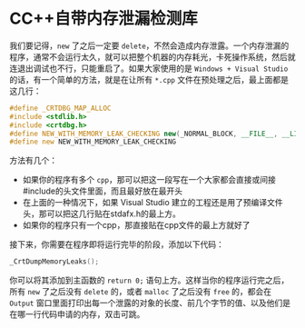 # CC++自带内存泄漏检测库

我们要记得，`new` 了之后一定要 `delete`，不然会造成内存泄露。一个内存泄漏的程序，通常不会运行太久，就可以把整个机器的内存耗光，卡死操作系统，然后就连退出调试也不行，只能重启了。如果大家使用的是 `Windows + Visual Studio` 的话，有一个简单的方法，就是在让所有 `*.cpp` 文件在预处理之后，最上面都是这几行：

```C++
#define _CRTDBG_MAP_ALLOC
#include <stdlib.h>
#include <crtdbg.h>
#define NEW_WITH_MEMORY_LEAK_CHECKING new(_NORMAL_BLOCK, __FILE__, __LINE__)
#define new NEW_WITH_MEMORY_LEAK_CHECKING
```

方法有几个：

* 如果你的程序有多个 `cpp`，那可以把这一段写在一个大家都会直接或间接#include的头文件里面，而且最好放在最开头
* 在上面的一种情况下，如果 Visual Studio 建立的工程还是用了预编译文件头，那可以把这几行贴在stdafx.h的最上方。
* 如果你的程序只有一个cpp，那直接贴在cpp文件的最上方就好了

接下来，你需要在程序即将运行完毕的阶段，添加以下代码：

```C++
_CrtDumpMemoryLeaks();
```

你可以将其添加到主函数的 `return 0;` 语句上方。这样当你的程序运行完之后，所有 `new` 了之后没有 `delete` 的，或者 `malloc` 了之后没有 `free` 的，都会在 `Output` 窗口里面打印出每一个泄露的对象的长度、前几个字节的值、以及他们是在哪一行代码申请的内存，双击可跳。